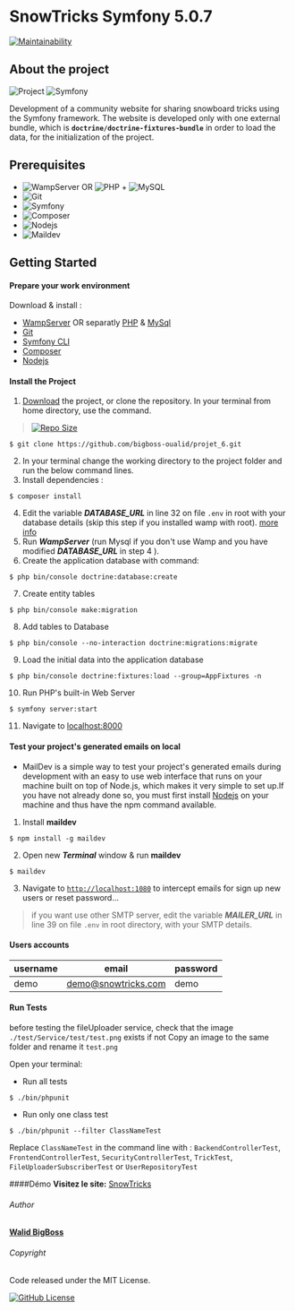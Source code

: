 # SnowTricks Symfony 5.0.7

[![Maintainability](https://api.codeclimate.com/v1/badges/a744ca7deb74463ec50a/maintainability)](https://codeclimate.com/github/bigboss-oualid/projet_6/maintainability)

## About the project

![Project](https://img.shields.io/badge/Project-6-blue.svg)
![Symfony](https://img.shields.io/badge/Symfony-v5.0.7-Lime.svg)

Development of a community website for sharing snowboard tricks using the Symfony framework. The website is developed only with one external bundle, which is **```doctrine/doctrine-fixtures-bundle```** in order to load the data, for the initialization of the project.

## Prerequisites

* ![WampServer](https://img.shields.io/badge/WampServer-v3.2.0-DeepPink.svg) OR ![PHP](https://img.shields.io/badge/PHP-v7.4.7-SlateBlue.svg) + ![MySQL](https://img.shields.io/badge/MySQL-v8.0.19-Goldenrod.svg)
* ![Git](https://img.shields.io/badge/Git-v2.26.2-OrangeRed.svg)
* ![Symfony](https://img.shields.io/badge/Symfony-v5.0.7-Lime.svg)
* ![Composer](https://img.shields.io/badge/Composer-v1.10.6-SaddleBrown.svg)
* ![Nodejs](https://img.shields.io/badge/Nodejs-v14.4.0-DarkGreen.svg)
* ![Maildev](https://img.shields.io/badge/Maildev-v1.1.0-DeepSkyBlue.svg)
## Getting Started
#### Prepare your work environment
Download & install :
- [WampServer](https://www.wampserver.com/) OR separatly [PHP](https://www.php.net/manual/fr/install.php) & [MySql](https://dev.mysql.com/downloads/mysql/#downloads)
- [Git](https://git-scm.com/download)
- [Symfony CLI](https://symfony.com/download)
- [Composer](https://getcomposer.org/download/)
- [Nodejs](https://nodejs.org/fr/)

#### Install the Project
1. [Download](https://codeload.github.com/bigboss-oualid/projet_6/zip/master) the project, or clone the repository. In your terminal from home directory, use the command.
> [![Repo Size](https://img.shields.io/github/repo-size/bigboss-oualid/projet_6?label=Repo+Size)](https://github.com/bigboss-oualid/projet_6/tree/master)
```shell
$ git clone https://github.com/bigboss-oualid/projet_6.git
```
2. In your terminal change the working directory to the project folder and run the below command lines.
3. Install dependencies :
```shell 
$ composer install
```
4. Edit the variable ***DATABASE_URL*** in line 32 on file ```.env``` in root with your database details (skip this step if you installed wamp with root). [more info](https://symfony.com/doc/current/doctrine.html#configuring-the-database)
5. Run ***WampServer*** (run Mysql if you don't use Wamp and you have modified ***DATABASE_URL*** in step 4 ).
6. Create the application database with command: 
```shell 
$ php bin/console doctrine:database:create
```
7. Create entity tables
```shell
$ php bin/console make:migration
```
8. Add tables to Database 
```shell 
$ php bin/console --no-interaction doctrine:migrations:migrate
```
9. Load the initial data into the application database
```shell 
$ php bin/console doctrine:fixtures:load --group=AppFixtures -n
```
10. Run PHP's built-in Web Server 
```shell 
$ symfony server:start
```
11. Navigate to [localhost:8000](http://localhost:8000) 

#### Test your project's generated emails on local
* MailDev is a simple way to test your project's generated emails during development with an easy to use web interface that runs on your machine built on top of Node.js, which makes it very simple to set up.If you have not already done so, you must first install [Nodejs](https://nodejs.org/fr/) on your machine and thus have the npm command available.

1. Install **maildev**
```shell 
$ npm install -g maildev
```
2. Open new ***Terminal*** window & run **maildev** 
```shell 
$ maildev
```
3. Navigate to [```http://localhost:1080```](http://localhost:1080) to intercept emails for sign up new users or reset password...

> if you want use other SMTP server, edit the variable ***MAILER_URL*** in line 39 on file ```.env``` in root directory, with your SMTP details. 

#### Users accounts
username | email | password
---- | ----- | --------
demo| demo@snowtricks.com | demo  
 
#### Run Tests
before testing the fileUploader service, check that the image `./test/Service/test/test.png` exists if not Copy an image to the same folder and rename it `test.png`

Open your terminal:

* Run all tests 
```shell
$ ./bin/phpunit
```
* Run only one class test
```shell
$ ./bin/phpunit --filter ClassNameTest
```
Replace ``ClassNameTest`` in the command line with :
`BackendControllerTest`, `FrontendControllerTest`, `SecurityControllerTest`, `TrickTest`, `FileUploaderSubscriberTest` or `UserRepositoryTest`

####Démo
**Visitez le site:**  [SnowTricks](https://snowtricks.it-bigboss.de/ "Jimmy Sweat")

 
###### Author
[**Walid BigBoss**](https://it-bigboss.de)

###### Copyright

Code released under the MIT License.

[![GitHub License](https://img.shields.io/github/license/bigboss-oualid/projet_6.svg?label=License)](https://github.com/bigboss-oualid/projet_6/blob/master/LICENSE.md)

 